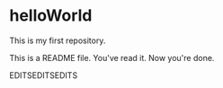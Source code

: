 # helloWorld
This is my first repository. 

This is a README file. You've read it. Now you're done.

EDITSEDITSEDITS
